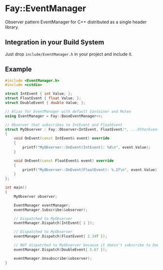 # Fay::EventManager

Observer pattern EventManager for C++ distributed as a single header library.

## Integration in your Build System

Just drop `include/EventManager.h` in your project and include it.

## Example

```cpp
#include <EventManager.h>
#include <cstdio>

struct IntEvent { int Value; };
struct FloatEvent { float Value; };
struct DoubleEvent { double Value; };

// Alias for EventManager with default Container and Mutex
using EventManager = Fay::BaseEventManager<>;

// Observer that subscribes to IntEvent and FloatEvent
struct MyObserver : Fay::Observer<IntEvent, FloatEvent/*, ...OtherEventTypes*/>
{
    void OnEvent(const IntEvent& event) override
    {
        printf("MyObserver::OnEvent(IntEvent): %d\n", event.Value);
    }

    void OnEvent(const FloatEvent& event) override
    {
        printf("MyObserver::OnEvent(FloatEvent): %.2f\n", event.Value);
    }
};

int main()
{
    MyObserver observer;

    EventManager eventManager;
    eventManager.Subscribe(&observer);

    // Dispatched to MyObserver
    eventManager.Dispatch(IntEvent{ 1 });

    // Dispatched to MyObserver
    eventManager.Dispatch(FloatEvent{ 2.34f });

    // NOT dispatched to MyObserver because it doesn't subscribe to DoubleEvent
    eventManager.Dispatch(DoubleEvent{ 5.67 });

    eventManager.Unsubscribe(&observer);
}
```


